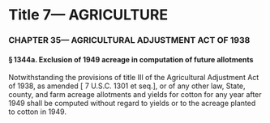 
# Title 7— AGRICULTURE
### CHAPTER 35— AGRICULTURAL ADJUSTMENT ACT OF 1938
#### § 1344a. Exclusion of 1949 acreage in computation of future allotments

Notwithstanding the provisions of title III of the Agricultural Adjustment Act of 1938, as amended [ 7 U.S.C. 1301 et seq.], or of any other law, State, county, and farm acreage allotments and yields for cotton for any year after 1949 shall be computed without regard to yields or to the acreage planted to cotton in 1949.
